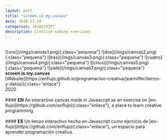 ```yaml
---
layout: post
title: "screen.is.my.canvas"
date: 2020-12-20
categories: JAVASCRIPT
description: Creative coding exercises
---
```

<br>
![uno](/imgs/canvas1.png){:class="pequena"}
![dos](/imgs/canvas2.png){:class="pequena"}
![tres](/imgs/canvas3.png){:class="pequena"}
![cuatro](/imgs/canvas4.png){:class="pequena"}
![cinco](/imgs/canvas5.png){:class="pequena"}
![siete](/imgs/canvas7.png){:class="pequena"}
<br>
<b>screen.is.my.canvas</b>
<br>
[Website](https://enflujo.github.io/programacion-creativa/jeanniffer/lienzo-y-datos/){:class="enlace"}<br>
2020<br>
<br>
#### <b>EN</b>
An interactive canvas made in Javascript as an exercise on [en-flujo](https://github.com/enflujo){:class="enlace"}, a place to learn creative programming.
<br>
<br>
#### <b>ES</b>
Un lienzo interactivo hecho en Javascript como ejercicio de [en-flujo](https://github.com/enflujo){:class="enlace"}, un espacio para aprender programación creativa.
